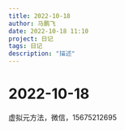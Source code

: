 ```yaml
---
title: 2022-10-18
author: 马鹏飞
date: 2022-10-18 11:10
project: 日记
tags: 日记
description: "描述"
---
```

# 2022-10-18
虚拟元方法，微信，15675212695